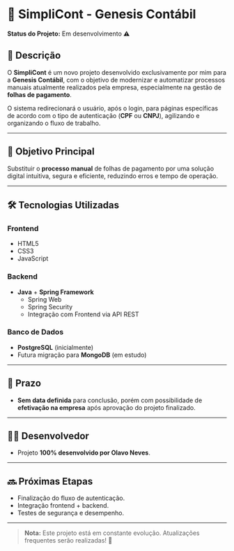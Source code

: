 # 📁 SimpliCont - Genesis Contábil

**Status do Projeto:** Em desenvolvimento ⚠️  

## 📝 Descrição
O **SimpliCont** é um novo projeto desenvolvido exclusivamente por mim para a **Genesis Contábil**, com o objetivo de modernizar e automatizar processos manuais atualmente realizados pela empresa, especialmente na gestão de **folhas de pagamento**.  

O sistema redirecionará o usuário, após o login, para páginas específicas de acordo com o tipo de autenticação (**CPF** ou **CNPJ**), agilizando e organizando o fluxo de trabalho.  

---

## 🎯 Objetivo Principal  
Substituir o **processo manual** de folhas de pagamento por uma solução digital intuitiva, segura e eficiente, reduzindo erros e tempo de operação.  

---

## 🛠️ Tecnologias Utilizadas  

### **Frontend**  
- HTML5  
- CSS3  
- JavaScript  

### **Backend**  
- **Java** + **Spring Framework**  
  - Spring Web  
  - Spring Security  
  - Integração com Frontend via API REST  

### **Banco de Dados**  
- **PostgreSQL** (inicialmente)  
- Futura migração para **MongoDB** (em estudo)  

---

## 📅 Prazo  
- **Sem data definida** para conclusão, porém com possibilidade de **efetivação na empresa** após aprovação do projeto finalizado.  

---

## 👨‍💻 Desenvolvedor  
- Projeto **100% desenvolvido por Olavo Neves**.  

---

## 🔜 Próximas Etapas  
- Finalização do fluxo de autenticação.  
- Integração frontend + backend.  
- Testes de segurança e desempenho.  

---

> **Nota:** Este projeto está em constante evolução. Atualizações frequentes serão realizadas! 🚀  
